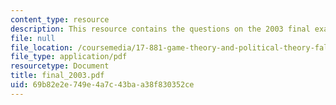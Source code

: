 ```yaml
---
content_type: resource
description: This resource contains the questions on the 2003 final exam.
file: null
file_location: /coursemedia/17-881-game-theory-and-political-theory-fall-2004/69b82e2e749e4a7c43baa38f830352ce_final_2003.pdf
file_type: application/pdf
resourcetype: Document
title: final_2003.pdf
uid: 69b82e2e-749e-4a7c-43ba-a38f830352ce
---
```

